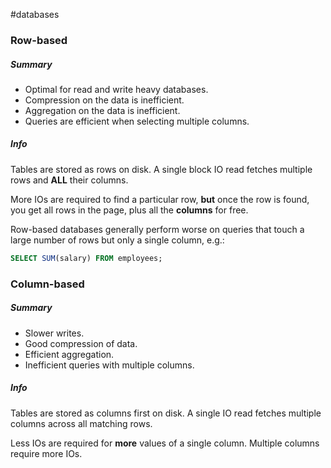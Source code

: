 #databases 

### Row-based
##### Summary
* Optimal for read and write heavy databases.
* Compression on the data is inefficient.
* Aggregation on the data is inefficient.
* Queries are efficient when selecting multiple columns.
##### Info
Tables are stored as rows on disk. A single block IO read fetches multiple rows and **ALL** their columns.

More IOs are required to find a particular row, **but** once the row is found, you get all rows in the page, plus all the **columns** for free.

Row-based databases generally perform worse on queries that touch a large number of rows but only a single column, e.g.:

```sql
SELECT SUM(salary) FROM employees;
```

### Column-based
##### Summary
* Slower writes.
* Good compression of data.
* Efficient aggregation.
* Inefficient queries with multiple columns.
##### Info
Tables are stored as columns first on disk. A single IO read fetches multiple columns across all matching rows.

Less IOs are required for **more** values of a single column. Multiple columns require more IOs.

